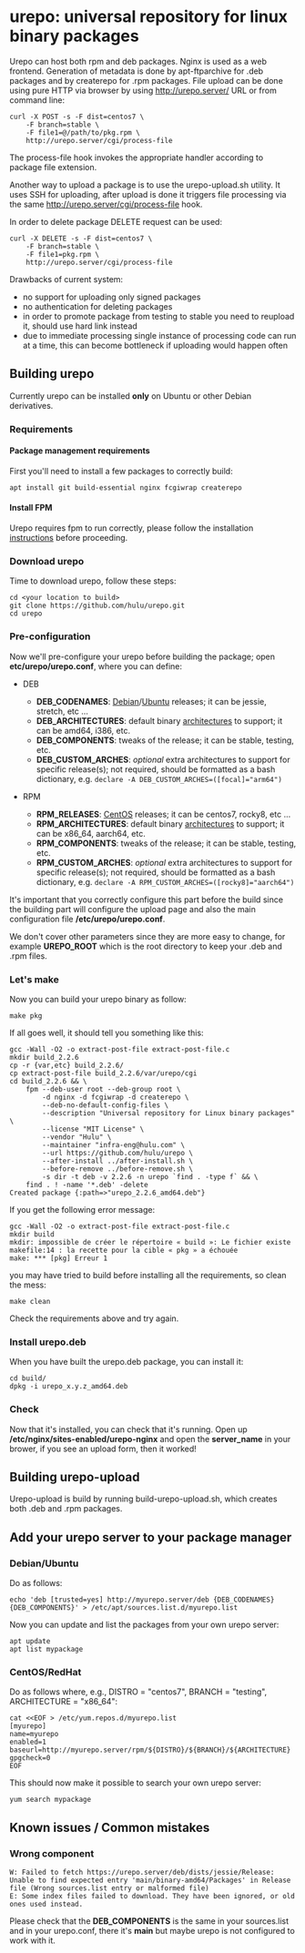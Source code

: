 urepo: universal repository for linux binary packages
=======================================

Urepo can host both rpm and deb packages. Nginx is used as a web frontend.
Generation of metadata is done by apt-ftparchive for .deb packages and by
createrepo for .rpm packages. File upload can be done using pure HTTP via
browser by using http://urepo.server/ URL or from command line:

```
curl -X POST -s -F dist=centos7 \
    -F branch=stable \
    -F file1=@/path/to/pkg.rpm \
    http://urepo.server/cgi/process-file
```

The process-file hook invokes the appropriate handler according to package file extension.

Another way to upload a package is to use the urepo-upload.sh utility. It uses
SSH for uploading, after upload is done it triggers file processing via the
same http://urepo.server/cgi/process-file hook.

In order to delete package DELETE request can be used:

```
curl -X DELETE -s -F dist=centos7 \
    -F branch=stable \
    -F file1=pkg.rpm \
    http://urepo.server/cgi/process-file
```

Drawbacks of current system:
- no support for uploading only signed packages
- no authentication for deleting packages
- in order to promote package from testing to stable you need to reupload
  it, should use hard link instead
- due to immediate processing single instance of processing code can run
  at a time, this can become bottleneck if uploading would happen often

## Building urepo

Currently urepo can be installed **only** on Ubuntu or other Debian derivatives.

### Requirements

#### Package management requirements

First you'll need to install a few packages to correctly build:

```
apt install git build-essential nginx fcgiwrap createrepo
```

#### Install FPM

Urepo requires fpm to run correctly, please follow the installation [instructions](https://fpm.readthedocs.io/en/latest/installation.html) before proceeding.

### Download urepo

Time to download urepo, follow these steps:

```
cd <your location to build>
git clone https://github.com/hulu/urepo.git
cd urepo
```

### Pre-configuration

Now we'll pre-configure your urepo before building the package; open **etc/urepo/urepo.conf**, where you can define:
+ DEB
  + **DEB_CODENAMES**: [Debian](https://en.wikipedia.org/wiki/Debian_version_history)/[Ubuntu](https://en.wikipedia.org/wiki/Ubuntu_(operating_system)#Releases) releases; it can be jessie, stretch, etc ...
  + **DEB_ARCHITECTURES**: default binary [architectures](https://wiki.debian.org/SupportedArchitectures) to support; it can be amd64, i386, etc.
  + **DEB_COMPONENTS**: tweaks of the release; it can be stable, testing, etc.
  * **DEB_CUSTOM_ARCHES**: _optional_ extra architectures to support for specific release(s); not required, should be formatted as a bash dictionary, e.g. `declare -A DEB_CUSTOM_ARCHES=([focal]="arm64")`

+ RPM
  + **RPM_RELEASES**: [CentOS](https://en.wikipedia.org/wiki/CentOS#Versioning_and_releases) releases; it can be centos7, rocky8, etc ...
  * **RPM_ARCHITECTURES**: default binary [architectures](https://fedoraproject.org/wiki/Architectures) to support; it can be x86\_64, aarch64, etc.
  + **RPM_COMPONENTS**: tweaks of the release; it can be stable, testing, etc.
  * **RPM_CUSTOM_ARCHES**: _optional_ extra architectures to support for specific release(s); not required, should be formatted as a bash dictionary, e.g. `declare -A RPM_CUSTOM_ARCHES=([rocky8]="aarch64")`

It's important that you correctly configure this part before the build since the building part will configure the upload page and also the main configuration file **/etc/urepo/urepo.conf**.

We don't cover other parameters since they are more easy to change, for example **UREPO_ROOT** which is the root directory to keep your .deb and .rpm files.

### Let's make

Now you can build your urepo binary as follow:

```
make pkg
```

If all goes well, it should tell you something like this:

```
gcc -Wall -O2 -o extract-post-file extract-post-file.c
mkdir build_2.2.6
cp -r {var,etc} build_2.2.6/
cp extract-post-file build_2.2.6/var/urepo/cgi
cd build_2.2.6 && \
    fpm --deb-user root --deb-group root \
        -d nginx -d fcgiwrap -d createrepo \
        --deb-no-default-config-files \
        --description "Universal repository for Linux binary packages" \
        --license "MIT License" \
        --vendor "Hulu" \
        --maintainer "infra-eng@hulu.com" \
        --url https://github.com/hulu/urepo \
        --after-install ../after-install.sh \
        --before-remove ../before-remove.sh \
        -s dir -t deb -v 2.2.6 -n urepo `find . -type f` && \
    find . ! -name '*.deb' -delete
Created package {:path=>"urepo_2.2.6_amd64.deb"}
```

If you get the following error message:

```
gcc -Wall -O2 -o extract-post-file extract-post-file.c
mkdir build
mkdir: impossible de créer le répertoire « build »: Le fichier existe
makefile:14 : la recette pour la cible « pkg » a échouée
make: *** [pkg] Erreur 1
```

you may have tried to build before installing all the requirements, so clean the mess:

```
make clean
```

Check the requirements above and try again.

### Install urepo.deb

When you have built the urepo.deb package, you can install it:

```
cd build/
dpkg -i urepo_x.y.z_amd64.deb
```

### Check

Now that it's installed, you can check that it's running. Open up **/etc/nginx/sites-enabled/urepo-nginx** and open the **server_name** in your brower, if you see an upload form, then it worked!

## Building urepo-upload

Urepo-upload is build by running build-urepo-upload.sh, which creates both .deb and .rpm packages.

## Add your urepo server to your package manager

### Debian/Ubuntu

Do as follows:

```
echo 'deb [trusted=yes] http://myurepo.server/deb {DEB_CODENAMES} {DEB_COMPONENTS}' > /etc/apt/sources.list.d/myurepo.list
```

Now you can update and list the packages from your own urepo server:

```
apt update
apt list mypackage
```

### CentOS/RedHat

Do as follows where, e.g., DISTRO = "centos7", BRANCH = "testing", ARCHITECTURE = "x86\_64":

```
cat <<EOF > /etc/yum.repos.d/myurepo.list
[myurepo]
name=myurepo
enabled=1
baseurl=http://myurepo.server/rpm/${DISTRO}/${BRANCH}/${ARCHITECTURE}
gpgcheck=0
EOF
```

This should now make it possible to search your own urepo server:

```
yum search mypackage
```

## Known issues / Common mistakes

### Wrong component

```
W: Failed to fetch https://urepo.server/deb/dists/jessie/Release: Unable to find expected entry 'main/binary-amd64/Packages' in Release file (Wrong sources.list entry or malformed file)
E: Some index files failed to download. They have been ignored, or old ones used instead.
```

Please check that the **DEB_COMPONENTS** is the same in your sources.list and in your urepo.conf, there it's **main** but maybe urepo is not configured to work with it.
